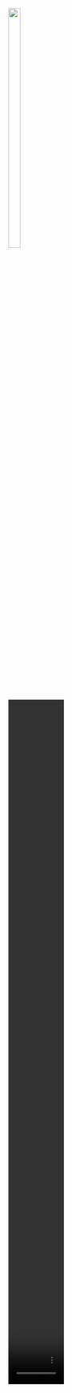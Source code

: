 <p>
  <img src='https://github.com/Dipeshmaurya1/core_flutter_exam1/assets/149373441/4157c585-4541-49d2-b2e4-95163c66ab4a' height=35%, width=22%>
</p>
<p>
  <video src='https://github.com/Dipeshmaurya1/core_flutter_exam1/assets/149373441/c51024c5-b9b7-47c4-8f37-3c7f932713c4
' height=35%, width=22%>
</p>



